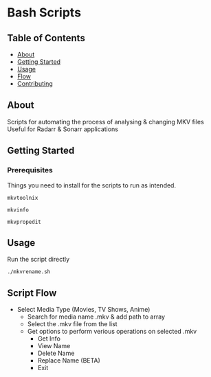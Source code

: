 # Bash Scripts

## Table of Contents

- [About](#about)
- [Getting Started](#getting_started)
- [Usage](#usage)
- [Flow](#flow)
- [Contributing](../CONTRIBUTING.md)

## About <a name = "about"></a>

Scripts for automating the process of analysing & changing MKV files 
Useful for Radarr & Sonarr applications

## Getting Started <a name = "getting_started"></a>

### Prerequisites

Things you need to install for the scripts to run as intended.

```
mkvtoolnix
```
```
mkvinfo
```
```
mkvpropedit
```

## Usage <a name = "usage"></a>

Run the script directly
```
./mkvrename.sh
```
## Script Flow <a name = "flow"></a>

- Select Media Type (Movies, TV Shows, Anime)
    - Search for media name .mkv & add path to array
    - Select the .mkv file from the list
    - Get options to perform verious operations on selected .mkv
        - Get Info
        - View Name
        - Delete Name
        - Replace Name (BETA)
        - Exit